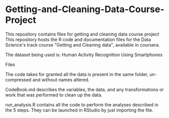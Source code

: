 # Getting-and-Cleaning-Data-Course-Project
This repository contains files for getting and cleaning data course project
This repository hosts the R code and documentation files for the Data Science's track course "Getting and Cleaning data", available in coursera.

The dataset being used is: Human Activity Recognition Using Smartphones

Files

The code takes for granted all the data is present in the same folder, un-compressed and without names altered.

CodeBook.md describes the variables, the data, and any transformations or work that was performed to clean up the data.

run_analysis.R contains all the code to perform the analyses described in the 5 steps. They can be launched in RStudio by just importing the file.
